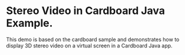 Stereo Video in Cardboard Java Example.
=====================
This demo is based on the cardboard sample and demonstrates how to display 3D stereo video on a virtual screen in a Cardboard Java app.